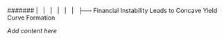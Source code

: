 ####### |   |   |   |   |   |   ├── Financial Instability Leads to Concave Yield Curve Formation

*Add content here*